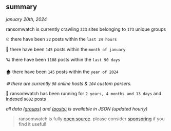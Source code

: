 
## summary
_january 20th, 2024_

ransomwatch is currently crawling `323` sites belonging to `173` unique groups

⏲ there have been `22` posts within the `last 24 hours`

🦈 there have been `145` posts within the `month of january`

🪐 there have been `1108` posts within the `last 90 days`

🏚 there have been `145` posts within the `year of 2024`

_⚙️ there are currently `98` online hosts & `104` custom parsers._

🦕 ransomwatch has been running for `2 years, 4 months and 13 days` and indexed `9602` posts

_all data  [(groups)](http://ransomwhat.telemetry.ltd/groups) and [(posts)](http://ransomwhat.telemetry.ltd/posts) is available in JSON (updated hourly)_

> ransomwatch is fully [open source](https://github.com/joshhighet/ransomwatch#ransomwatch--). please consider [sponsoring](https://github.com/sponsors/joshhighet) if you find it useful!
